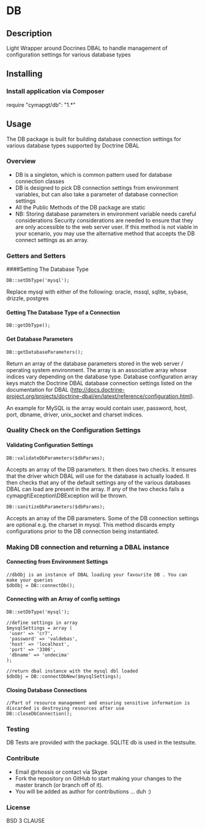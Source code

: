 # DB

## Description
Light Wrapper around Docrines DBAL to handle management of configuration settings for various database types

## Installing
### Install application via Composer

require "cymapgt/db": "1.*"

## Usage
The DB package is built for building database connection settings for various database types
supported by Doctrine DBAL

### Overview
* DB is a singleton, which is common pattern used for database connection classes
* DB is designed to pick DB connection settings from environment variables, but can also
take a parameter of database connection settings
* All the Public Methods of the DB package are static
* NB: Storing database parameters in environment variable needs careful considerations
Security considerations are needed to ensure that they are only accessible to the web server
user. If this method is not viable in your scenario, you may use the alternative method that
accepts the DB connect settings as an array.

### Getters and Setters

####Setting The Database Type

    DB::setDbType('mysql');

Replace mysql with either of the following: oracle, mssql, sqlite, sybase, drizzle, postgres

#### Getting The Database Type of a Connection

    DB::getDbType();

#### Get Database Parameters

    DB::getDatabaseParameters();

Return an array of the database parameters stored in the web server / operating system
environment. The array is an associative array whose indices vary depending on the database
type. Database configuration array keys match the Doctrine DBAL database connection settings
listed on the documentation for DBAL (http://docs.doctrine-project.org/projects/doctrine-dbal/en/latest/reference/configuration.html).

An example for MySQL is the array would contain user, password, host, port, dbname, driver, unix_socket and charset indices.

### Quality Check on the Configuration Settings

#### Validating Configuration Settings

    DB::validateDbParameters($dbParams);

Accepts an array of the DB parameters. It then does two checks. It ensures that the driver which DBAL will use
for the database is actually loaded. It then checks that any of the default settings any of the various databases
DBAL can load are present in the array. If any of the two checks fails a cymapgt\Exception\DBException will be thrown.

    DB::sanitizeDbParameters($dbParams);

Accepts an array of the DB parameters. Some of the DB connection settings are optional e.g. the charset in mysql.
This method discards empty configurations prior to the DB connection being instantiated.

### Making DB connection and returning a DBAL instance

#### Connecting from Environment Settings

    //dbObj is an instance of DBAL loading your favourite DB . You can make your queries
    $dbObj = DB::connectDb();

#### Connecting with an Array of config settings

    DB::setDbType('mysql');

    //define settings in array
    $mysqlSettings = array (
     'user' => 'cr7',
     'password' => 'valdebas',
     'host' => 'localhost',
     'port' => '3306',
     'dbname' => 'undecima'
    );

    //return dbal instance with the mysql dbl loaded
    $dbObj = DB::connectDbNew($mysqlSettings);

#### Closing Database Connections

    //Part of resource management and ensuring sensitive information is discarded is destroying resources after use
    DB::closeDbConnection();


### Testing
DB Tests are provided with the package. SQLITE db is used in the testsuite.


### Contribute
* Email @rhossis or contact via Skype
* Fork the repository on GitHub to start making your changes to the master branch (or branch off of it).
* You will be added as author for contributions ... duh :)

### License
BSD 3 CLAUSE
